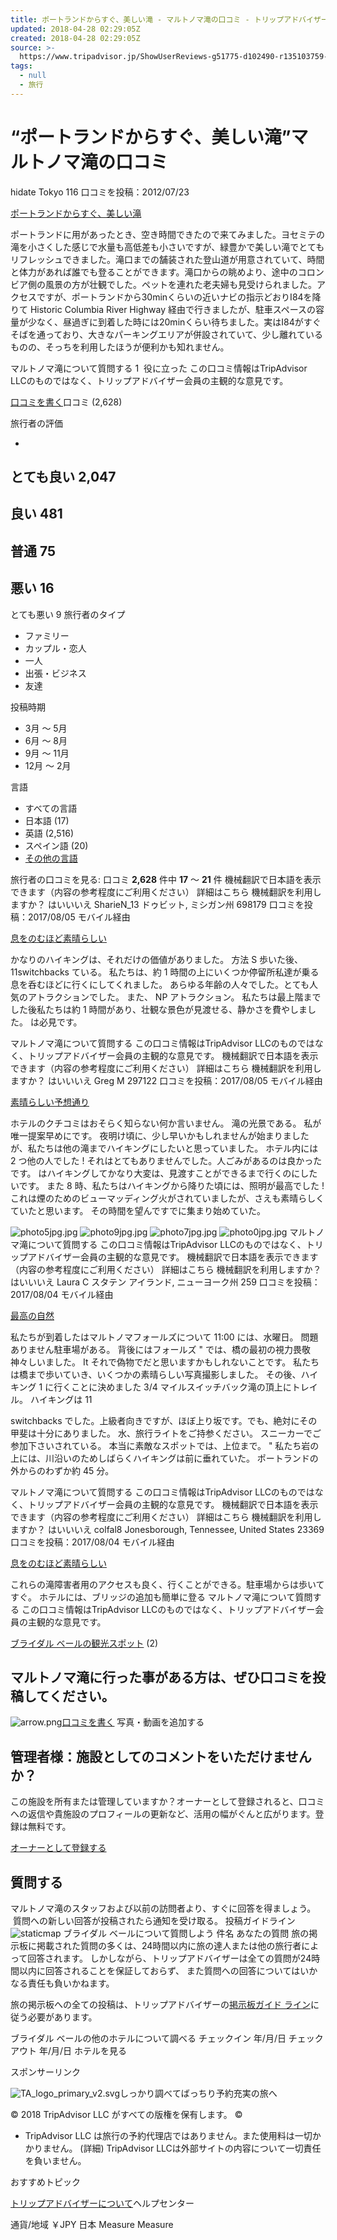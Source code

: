 ```yaml
---
title: ポートランドからすぐ、美しい滝 - マルトノマ滝の口コミ - トリップアドバイザー
updated: 2018-04-28 02:29:05Z
created: 2018-04-28 02:29:05Z
source: >-
  https://www.tripadvisor.jp/ShowUserReviews-g51775-d102490-r135103759-Multnomah_Falls-Bridal_Veil_Oregon.html
tags:
  - null
  - 旅行
---
```


# “ポートランドからすぐ、美しい滝”マルトノマ滝の口コミ

hidate
Tokyo
116
口コミを投稿：2012/07/23

[ポートランドからすぐ、美しい滝](https://www.tripadvisor.jp/ShowUserReviews-g51775-d102490-r135103759-Multnomah_Falls-Bridal_Veil_Oregon.html)

ポートランドに用があったとき、空き時間できたので来てみました。ヨセミテの滝を小さくした感じで水量も高低差も小さいですが、緑豊かで美しい滝でとてもリフレッシュできました。滝口までの舗装された登山道が用意されていて、時間と体力があれば誰でも登ることができます。滝口からの眺めより、途中のコロンビア側の風景の方が壮観でした。ペットを連れた老夫婦も見受けられました。アクセスですが、ポートランドから30minくらいの近いナビの指示どおりI84を降りて Historic Columbia River Highway 経由で行きましたが、駐車スペースの容量が少なく、昼過ぎに到着した時には20minくらい待ちました。実はI84がすぐそばを通っており、大きなパーキングエリアが併設されていて、少し離れているものの、そっちを利用したほうが便利かも知れません。

マルトノマ滝について質問する
1  役に立った
この口コミ情報はTripAdvisor LLCのものではなく、トリップアドバイザー会員の主観的な意見です。

[口コミを書く](https://www.tripadvisor.jp/UserReview-g51775-d102490-Multnomah_Falls-Bridal_Veil_Oregon.html)口コミ (2,628)

旅行者の評価

-
とても良い
2,047
-
良い
481
-
普通
75
-
悪い
16
-
とても悪い
9
旅行者のタイプ

- ファミリー
- カップル・恋人
- 一人
- 出張・ビジネス
- 友達

投稿時期

- 3月 ～ 5月
- 6月 ～ 8月
- 9月 ～ 11月
- 12月 ～ 2月

言語

- すべての言語
- 日本語 (17)
- 英語 (2,516)
- スペイン語 (20)
- [その他の言語](https://www.tripadvisor.jp/ShowUserReviews-g51775-d102490-r135103759-Multnomah_Falls-Bridal_Veil_Oregon.html)

旅行者の口コミを見る:
口コミ **2,628** 件中 **17** ～ **21** 件
機械翻訳で日本語を表示できます（内容の参考程度にご利用ください） 詳細はこちら
機械翻訳を利用しますか？ はいいいえ
SharieN_13
ドゥビット, ミシガン州
698179
口コミを投稿：2017/08/05 モバイル経由

[息をのむほど素晴らしい](https://www.tripadvisor.jp/ShowUserReviews-g51775-d102490-r508855372-Multnomah_Falls-Bridal_Veil_Oregon.html)

かなりのハイキングは、それだけの価値がありました。 方法 S 歩いた後、 11switchbacks ている。 私たちは、約 1 時間の上にいくつか停留所私達が乗る息を呑むほどに行くにしてくれました。 あらゆる年齢の人々でした。とても人気のアトラクションでした。 また、 NP アトラクション。 私たちは最上階までした後私たちは約 1 時間があり、壮観な景色が見渡せる、静かさを費やしました。 は必見です。

マルトノマ滝について質問する
この口コミ情報はTripAdvisor LLCのものではなく、トリップアドバイザー会員の主観的な意見です。
機械翻訳で日本語を表示できます（内容の参考程度にご利用ください） 詳細はこちら
機械翻訳を利用しますか？ はいいいえ
Greg M
297122
口コミを投稿：2017/08/05 モバイル経由

[素晴らしい予想通り](https://www.tripadvisor.jp/ShowUserReviews-g51775-d102490-r508823633-Multnomah_Falls-Bridal_Veil_Oregon.html)

ホテルのクチコミはおそらく知らない何か言いません。 滝の光景である。 私が唯一提案早めにです。 夜明け頃に、少し早いかもしれませんが始まりましたが、私たちは他の滝までハイキングにしたいと思っていました。 ホテル内には 2 つ他の人でした ! それはとてもありませんでした。人ごみがあるのは良かったです。 はハイキングしてかなり大変は、見渡すことができるまで行くのにしたいです。 また 8 時、私たちはハイキングから降りた頃には、照明が最高でした ! これは煙のためのビューマッディング火がされていましたが、さえも素晴らしくていたと思います。 その時間を望んですでに集まり始めていた。

 ![photo5jpg.jpg](../_resources/photo5jpg.jpg)
 ![photo9jpg.jpg](../_resources/photo9jpg.jpg)
 ![photo7jpg.jpg](../_resources/photo7jpg.jpg)
 ![photo0jpg.jpg](../_resources/photo0jpg-1.jpg)
マルトノマ滝について質問する
この口コミ情報はTripAdvisor LLCのものではなく、トリップアドバイザー会員の主観的な意見です。
機械翻訳で日本語を表示できます（内容の参考程度にご利用ください） 詳細はこちら
機械翻訳を利用しますか？ はいいいえ
Laura C
スタテン アイランド, ニューヨーク州
259
口コミを投稿：2017/08/04 モバイル経由

[最高の自然](https://www.tripadvisor.jp/ShowUserReviews-g51775-d102490-r508579152-Multnomah_Falls-Bridal_Veil_Oregon.html)

私たちが到着したはマルトノマフォールズについて 11:00 には、水曜日。 問題ありません駐車場がある。 背後にはフォールズ " では、橋の最初の視力畏敬神々しいました。 It それで偽物でだと思いますかもしれないことです。 私たちは橋まで歩いていき、いくつかの素晴らしい写真撮影しました。 その後、ハイキング 1 に行くことに決めました 3/4 マイルスイッチバック滝の頂上にトレイル。 ハイキングは 11

switchbacks でした。上級者向きですが、ほぼ上り坂です。でも、絶対にその甲斐は十分にありました。 水、旅行ライトをご持参ください。 スニーカーでご参加下さいされている。 本当に素敵なスポットでは、上位まで。 " 私たち岩の上には、川沿いのためしばらくハイキングは前に垂れていた。 ポートランドの外からのわずか約 45 分。

マルトノマ滝について質問する
この口コミ情報はTripAdvisor LLCのものではなく、トリップアドバイザー会員の主観的な意見です。
機械翻訳で日本語を表示できます（内容の参考程度にご利用ください） 詳細はこちら
機械翻訳を利用しますか？ はいいいえ
colfal8
Jonesborough, Tennessee, United States
23369
口コミを投稿：2017/08/04 モバイル経由

[息をのむほど素晴らしい](https://www.tripadvisor.jp/ShowUserReviews-g51775-d102490-r508555947-Multnomah_Falls-Bridal_Veil_Oregon.html)

これらの滝障害者用のアクセスも良く、行くことができる。駐車場からは歩いてすぐ。 ホテルには、ブリッジの追加も簡単に登る
マルトノマ滝について質問する
この口コミ情報はTripAdvisor LLCのものではなく、トリップアドバイザー会員の主観的な意見です。

[ブライダル ベールの観光スポット](https://www.tripadvisor.jp/Attractions-g51775-Activities-Bridal_Veil_Oregon.html) (2)

## マルトノマ滝に行った事がある方は、ぜひ口コミを投稿してください。

![arrow.png](../_resources/arrow-1.png)[口コミを書く](https://www.tripadvisor.jp/UserReview-g51775-d102490-ehttps%3A__2F____2F__www__2E__tripadvisor__2E__jp__2F__ShowUserReviews__2D__g51775__2D__d102490__2D__r135103759__2D__Multnomah__5F__Falls__2D__Bridal__5F__Veil__5F__Oregon__2E__html-fbefirst_ShowUserReviews_writeareview_top-Multnomah_Falls-Bridal_Veil_Oregon.html) 写真・動画を追加する

## 管理者様：施設としてのコメントをいただけませんか？

この施設を所有または管理していますか？オーナーとして登録されると、口コミへの返信や貴施設のプロフィールの更新など、活用の幅がぐんと広がります。登録は無料です。

[オーナーとして登録する](https://www.tripadvisor.jp/ManagementCenter-g51775-d102490-Multnomah_Falls-Bridal_Veil_Oregon.html)

## 質問する

マルトノマ滝のスタッフおよび以前の訪問者より、すぐに回答を得ましょう。
 質問への新しい回答が投稿されたら通知を受け取る。 投稿ガイドライン
![staticmap](../_resources/staticmap)
ブライダル ベールについて質問しよう
件名
あなたの質問
旅の掲示板に掲載された質問の多くは、24時間以内に旅の達人または他の旅行者によって回答されます。
しかしながら、トリップアドバイザーは全ての質問が24時間以内に回答されることを保証しておらず、
また質問への回答についてはいかなる責任も負いかねます。

旅の掲示板への全ての投稿は、トリップアドバイザーの[掲示板ガイド ライン](https://www.tripadvisor.jp/help/what_are_the_guidelines_for_posting_in_the_forums)に従う必要があります。

ブライダル ベールの他のホテルについて調べる
チェックイン 年/月/日
チェックアウト 年/月/日
ホテルを見る

スポンサーリンク

![TA_logo_primary_v2.svg](../_resources/TA_logo_primary_v2.svg)し⁠っ⁠か⁠り⁠調⁠べ⁠てば⁠っ⁠ち⁠り⁠予⁠約充⁠実⁠の⁠旅⁠へ

© 2018 TripAdvisor LLC がすべての版権を保有します。 ©
* TripAdvisor LLC は旅行の予約代理店ではありません。また使用料は一切かかりません。 (詳細)
TripAdvisor LLCは外部サイトの内容について一切責任を負いません。

おすすめトピック

[ト⁠リ⁠ッ⁠プ⁠ア⁠ド⁠バ⁠イ⁠ザ⁠ー⁠につ⁠い⁠て](https://tripadvisor.mediaroom.com/jp-about-us)ヘルプセンター

通貨/地域
￥JPY
日本
Measure
Measure